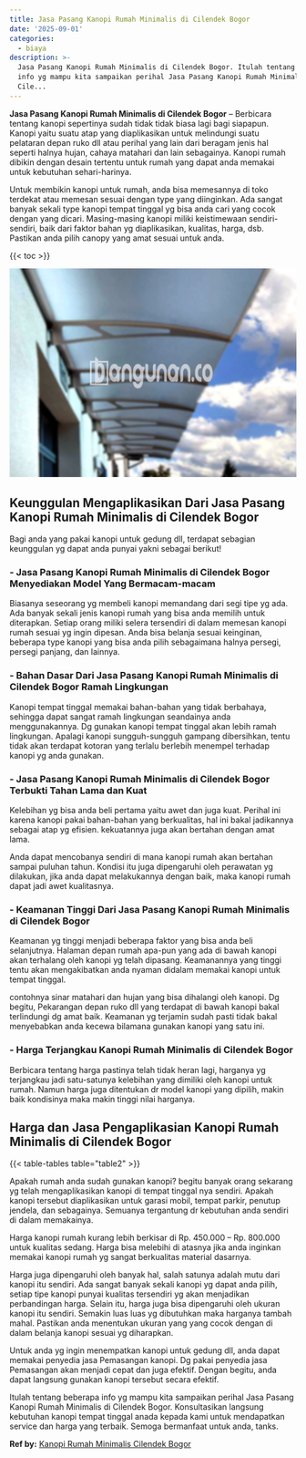```yaml
---
title: Jasa Pasang Kanopi Rumah Minimalis di Cilendek Bogor
date: '2025-09-01'
categories:
  - biaya
description: >-
  Jasa Pasang Kanopi Rumah Minimalis di Cilendek Bogor. Itulah tentang beberapa
  info yg mampu kita sampaikan perihal Jasa Pasang Kanopi Rumah Minimalis di
  Cile...
---
```


**Jasa Pasang Kanopi Rumah Minimalis di Cilendek Bogor** – Berbicara tentang kanopi sepertinya sudah tidak tidak biasa lagi bagi siapapun. Kanopi yaitu suatu atap yang diaplikasikan untuk melindungi suatu pelataran depan ruko dll atau perihal yang lain dari beragam jenis hal seperti halnya hujan, cahaya matahari dan lain sebagainya. Kanopi rumah dibikin dengan desain tertentu untuk rumah yang dapat anda memakai untuk kebutuhan sehari-harinya.

Untuk membikin kanopi untuk rumah, anda bisa memesannya di toko terdekat atau memesan sesuai dengan type yang diinginkan. Ada sangat banyak sekali type kanopi tempat tinggal yg bisa anda cari yang cocok dengan yang dicari. Masing-masing kanopi miliki keistimewaan sendiri-sendiri, baik dari faktor bahan yg diaplikasikan, kualitas, harga, dsb. Pastikan anda pilih canopy yang amat sesuai untuk anda.

{{< toc >}}

![Jasa Pasang Kanopi Rumah Minimalis di Cilendek Bogor](/images/harga-kanopi-minimalis-21.png)

## Keunggulan Mengaplikasikan Dari Jasa Pasang Kanopi Rumah Minimalis di Cilendek Bogor

Bagi anda yang pakai kanopi untuk gedung dll, terdapat sebagian keunggulan yg dapat anda punyai yakni sebagai berikut!

### \- Jasa Pasang Kanopi Rumah Minimalis di Cilendek Bogor Menyediakan Model Yang Bermacam-macam

Biasanya seseorang yg membeli kanopi memandang dari segi tipe yg ada. Ada banyak sekali jenis kanopi rumah yang bisa anda memilih untuk diterapkan. Setiap orang miliki selera tersendiri di dalam memesan kanopi rumah sesuai yg ingin dipesan. Anda bisa belanja sesuai keinginan, beberapa type kanopi yang bisa anda pilih sebagaimana halnya persegi, persegi panjang, dan lainnya.

### \- Bahan Dasar Dari Jasa Pasang Kanopi Rumah Minimalis di Cilendek Bogor Ramah Lingkungan

Kanopi tempat tinggal memakai bahan-bahan yang tidak berbahaya, sehingga dapat sangat ramah lingkungan seandainya anda menggunakannya. Dg gunakan kanopi tempat tinggal akan lebih ramah lingkungan. Apalagi kanopi sungguh-sungguh gampang dibersihkan, tentu tidak akan terdapat kotoran yang terlalu berlebih menempel terhadap kanopi yg anda gunakan.

### \- Jasa Pasang Kanopi Rumah Minimalis di Cilendek Bogor Terbukti Tahan Lama dan Kuat

Kelebihan yg bisa anda beli pertama yaitu awet dan juga kuat. Perihal ini karena kanopi pakai bahan-bahan yang berkualitas, hal ini bakal jadikannya sebagai atap yg efisien. kekuatannya juga akan bertahan dengan amat lama.

Anda dapat mencobanya sendiri di mana kanopi rumah akan bertahan sampai puluhan tahun. Kondisi itu juga dipengaruhi oleh perawatan yg dilakukan, jika anda dapat melakukannya dengan baik, maka kanopi rumah dapat jadi awet kualitasnya.

### \- Keamanan Tinggi Dari Jasa Pasang Kanopi Rumah Minimalis di Cilendek Bogor

Keamanan yg tinggi menjadi beberapa faktor yang bisa anda beli selanjutnya. Halaman depan rumah apa-pun yang ada di bawah kanopi akan terhalang oleh kanopi yg telah dipasang. Keamanannya yang tinggi tentu akan mengakibatkan anda nyaman didalam memakai kanopi untuk tempat tinggal.

contohnya sinar matahari dan hujan yang bisa dihalangi oleh kanopi. Dg begitu, Pekarangan depan ruko dll yang terdapat di bawah kanopi bakal terlindungi dg amat baik. Keamanan yg terjamin sudah pasti tidak bakal menyebabkan anda kecewa bilamana gunakan kanopi yang satu ini.

### \- Harga Terjangkau Kanopi Rumah Minimalis di Cilendek Bogor

Berbicara tentang harga pastinya telah tidak heran lagi, harganya yg terjangkau jadi satu-satunya kelebihan yang dimiliki oleh kanopi untuk rumah. Namun harga juga ditentukan dr model kanopi yang dipilih, makin baik kondisinya maka makin tinggi nilai harganya.

## Harga dan Jasa Pengaplikasian Kanopi Rumah Minimalis di Cilendek Bogor

{{< table-tables table="table2" >}}

Apakah rumah anda sudah gunakan kanopi? begitu banyak orang sekarang yg telah mengaplikasikan kanopi di tempat tinggal nya sendiri. Apakah kanopi tersebut diaplikasikan untuk garasi mobil, tempat parkir, penutup jendela, dan sebagainya. Semuanya tergantung dr kebutuhan anda sendiri di dalam memakainya.

Harga kanopi rumah kurang lebih berkisar di Rp. 450.000 – Rp. 800.000 untuk kualitas sedang. Harga bisa melebihi di atasnya jika anda inginkan memakai kanopi rumah yg sangat berkualitas material dasarnya.

Harga juga dipengaruhi oleh banyak hal, salah satunya adalah mutu dari kanopi itu sendiri. Ada sangat banyak sekali kanopi yg dapat anda pilih, setiap tipe kanopi punyai kualitas tersendiri yg akan menjadikan perbandingan harga. Selain itu, harga juga bisa dipengaruhi oleh ukuran kanopi itu sendiri. Semakin luas luas yg dibutuhkan maka harganya tambah mahal. Pastikan anda menentukan ukuran yang yang cocok dengan di dalam belanja kanopi sesuai yg diharapkan.

Untuk anda yg ingin menempatkan kanopi untuk gedung dll, anda dapat memakai penyedia jasa Pemasangan kanopi. Dg pakai penyedia jasa Pemasangan akan menjadi cepat dan juga efektif. Dengan begitu, anda dapat langsung gunakan kanopi tersebut secara efektif.

Itulah tentang beberapa info yg mampu kita sampaikan perihal Jasa Pasang Kanopi Rumah Minimalis di Cilendek Bogor. Konsultasikan langsung kebutuhan kanopi tempat tinggal anada kepada kami untuk mendapatkan service dan harga yang terbaik. Semoga bermanfaat untuk anda, tanks.

**Ref by:**  [Kanopi Rumah Minimalis Cilendek Bogor](https://id.wikipedia.org/wiki/Kanopi)
